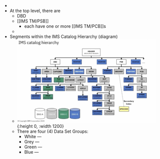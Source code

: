 -
- At the top level, there are
	- DBD
	- [[IMS TM/PSB]]
		- each have one or more [[IMS TM/PCB]]s
	-
- Segments within the IMS Catalog Hierarchy (diagram)
	- ![image.png](../assets/image_1753372049970_0.png){:height 0, :width 1200}
	- There are four (4) Data Set Groups:
		- White —
		- Grey —
		- Green —
		- Blue —
